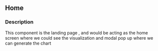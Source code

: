 ## Home 

### Description

This component is the landing page , and would be 
acting as the home screen where we could see the visualization and 
modal pop up where we can generate the chart